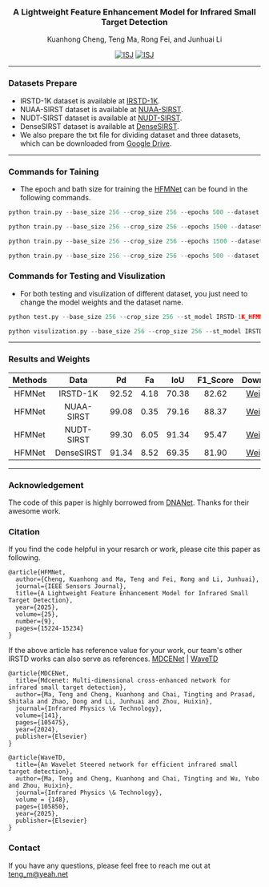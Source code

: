 <div id="top" align="center">

### A Lightweight Feature Enhancement Model for Infrared Small Target Detection

Kuanhong Cheng, Teng Ma, Rong Fei, and Junhuai Li </br>

[![ISJ](https://img.shields.io/badge/2025.3549519-white.svg?style=flat-square&logo=ieee&logoSize=auto&labelColor=grey&color=blue)](https://doi.org/10.1109/JSEN.2025.3549519)
[![ISJ](https://img.shields.io/badge/Language-Python-white.svg?style=flat-square&logo=python&logoSize=auto&logoColor=white&labelColor=grey&color=b31b1b)](https://www.python.org)

<hr/>

</div>

### Datasets Prepare

- IRSTD-1K dataset is available at [IRSTD-1K](https://github.com/RuiZhang97/ISNet).
- NUAA-SIRST dataset is available at [NUAA-SIRST](https://github.com/YimianDai/sirst).
- NUDT-SIRST dataset is available at [NUDT-SIRST](https://github.com/YeRen123455/Infrared-Small-Target-Detection).
- DenseSIRST dataset is available at [DenseSIRST](https://github.com/GrokCV/DenseSIRST).
- We also prepare the txt file for dividing dataset and three datasets, which can be downloaded from [Google Drive](https://drive.google.com/drive/folders/1bCbrS5B2BWyUjK2Ic0nyreu4wZ9omgpY?usp=sharing).

<hr/>

### Commands for Taining

- The epoch and bath size for training the [HFMNet](https://github.com/Fortuneteller6/HFMNet) can be found in the following commands.

```python
python train.py --base_size 256 --crop_size 256 --epochs 500 --dataset IRSTD-1K --split_method 80_20 --model HFMNet --deep_supervision True --train_batch_size 4 --test_batch_size 4 --mode TXT
```

```python
python train.py --base_size 256 --crop_size 256 --epochs 1500 --dataset NUAA-SIRST --split_method 80_20 --model HFMNet --deep_supervision True --train_batch_size 4 --test_batch_size 4 --mode TXT
```

```python
python train.py --base_size 256 --crop_size 256 --epochs 1500 --dataset NUDT-SIRST --split_method 80_20 --model HFMNet --deep_supervision True --train_batch_size 8 --test_batch_size 8 --mode TXT
```

```python
python train.py --base_size 256 --crop_size 256 --epochs 500 --dataset DenseSIRST --split_method 80_20 --model HFMNet --deep_supervision True --train_batch_size 8 --test_batch_size 8 --mode TXT
```

### Commands for Testing and Visulization

- For both testing and visulization of different dataset, you just need to change the model weights and the dataset name.

```python
python test.py --base_size 256 --crop_size 256 --st_model IRSTD-1K_HFMNet_11_10_2024_07_41_13_wDS --model_dir IRSTD-1K_HFMNet_11_10_2024_07_41_13_wDS/mIoU__HFMNet_IRSTD-1K_epoch.pth.tar --dataset IRSTD-1K --split_method 80_20 --model HFMNet --deep_supervision True --test_batch_size 1 --mode TXT
```

```python
python visulization.py --base_size 256 --crop_size 256 --st_model IRSTD-1K_HFMNet_11_10_2024_07_41_13_wDS --model_dir IRSTD-1K_HFMNet_11_10_2024_07_41_13_wDS/mIoU__HFMNet_IRSTD-1K_epoch.pth.tar --dataset IRSTD-1K --split_method 80_20 --model HFMNet --deep_supervision True --test_batch_size 1 --mode TXT
```

<hr/>

### Results and Weights

|  Methods   |    Data    |  Pd   |  Fa   |  IoU  | F1_Score |  Download   |
| :--------: | :--------: | :---: | :---: | :---: | :------: | :---------: |
| HFMNet |  IRSTD-1K  | 92.52 | 4.18  | 70.38 |  82.62   | [Weights](https://drive.google.com/drive/folders/164Y9BWa9alPE41YZzw5HX7JT8aaiCKkE?usp=sharing) |
| HFMNet | NUAA-SIRST | 99.08 | 0.35  | 79.16 |  88.37   | [Weights](https://drive.google.com/drive/folders/12TTrVDannF9KnpOfwbse5frrdoGgx6gQ?usp=sharing) |
| HFMNet | NUDT-SIRST | 99.30 | 6.05  | 91.34 |  95.47   | [Weights](https://drive.google.com/drive/folders/18lm0Jdc33nCzPZwIHJw4CkWupj9qU3lf?usp=sharing) |
| HFMNet | DenseSIRST | 91.34 | 8.52 | 69.35 |  81.90   | [Weights](https://drive.google.com/drive/folders/1mVmbYtUyrGxPRAHLOOOMIdXgL24QlqLN?usp=sharing) |

<hr/>

### Acknowledgement

The code of this paper is highly borrowed from [DNANet](https://github.com/YeRen123455/Infrared-Small-Target-Detection). Thanks for their awesome work.

### Citation

If you find the code helpful in your resarch or work, please cite this paper as following.

```
@article{HFMNet,
  author={Cheng, Kuanhong and Ma, Teng and Fei, Rong and Li, Junhuai},
  journal={IEEE Sensors Journal}, 
  title={A Lightweight Feature Enhancement Model for Infrared Small Target Detection}, 
  year={2025},
  volume={25},
  number={9},
  pages={15224-15234}
}
```

If the above article has reference value for your work, our team's other IRSTD works can also serve as references. [MDCENet](https://www.sciencedirect.com/science/article/abs/pii/S1350449524003591) | [WaveTD](https://www.sciencedirect.com/science/article/abs/pii/S1350449525001434)

```
@article{MDCENet,
  title={Mdcenet: Multi-dimensional cross-enhanced network for infrared small target detection},
  author={Ma, Teng and Cheng, Kuanhong and Chai, Tingting and Prasad, Shitala and Zhao, Dong and Li, Junhuai and Zhou, Huixin},
  journal={Infrared Physics \& Technology},
  volume={141},
  pages={105475},
  year={2024},
  publisher={Elsevier}
}

@article{WaveTD,
  title={An Wavelet Steered network for efficient infrared small target detection},
  author={Ma, Teng and Cheng, Kuanhong and Chai, Tingting and Wu, Yubo and Zhou, Huixin},
  journal={Infrared Physics \& Technology},
  volume = {148},
  pages={105850},
  year={2025},
  publisher={Elsevier}
}
```

### Contact

If you have any questions, please feel free to reach me out at teng_m@yeah.net
